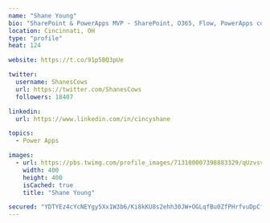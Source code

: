 ```yaml
---
name: "Shane Young"
bio: "SharePoint & PowerApps MVP - SharePoint, O365, Flow, PowerApps consulting? @PowerApps911 | Pure Snark? You found it."
location: Cincinnati, OH
type: "profile"
heat: 124

website: https://t.co/91p5BQ3pUe

twitter:
  username: ShanesCows
  url: https://twitter.com/ShanesCows
  followers: 18407

linkedin:
  url: https://www.linkedin.com/in/cincyshane

topics:
  - Power Apps

images:
  - url: https://pbs.twimg.com/profile_images/713100007398883329/qUzvsvQ3_400x400.jpg
    width: 400
    height: 400
    isCached: true
    title: "Shane Young"

secured: "YDTYEz4cYcNEYgy5Xx1W3b6/Ki8kKU8s2ehh30JW+OGLqfBu0ZfPHrfvuDpCfxb2sVbrvKlWI+cYeEf7dEEA5HHCCujRscB2Xn+jbU5Ke1mjrF3IO8VCElUSXZXnPXnyn24VwLELHXvMPpXDMXpZb88FbQm8364PG29P6v0oyZmIhhjg19n0fn7E2eLWqw8+WsnDib/qKbb6qA1FPDM+dNGIHkORGjxT8C3MKl8PInHOtscih18Ozh6fVrQw4sGCzoxmuVDahYKZA75kxdN84g+7ji7138kYvmuc+sIV9FoFA7OVbH+u/e8PENoQFyUkPAOmfXmELzxGM62mNXUjAKMOmbBDFSs1kS+jnopEc8FQmaVHWO1+ObWTsRqfxnEWTiu7feetkuoOWybwXO7zH4Es23B2zjGtsS2+I8eyAf0=;Tln5mxrKYBFXuKZahVg9uw=="
---
```


